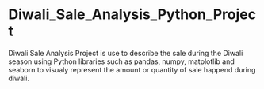 # Diwali_Sale_Analysis_Python_Project
Diwali Sale Analysis Project is use to describe the sale during the Diwali season using Python libraries such as pandas, numpy, matplotlib and seaborn to visualy represent the amount or quantity of sale happend during diwali.
